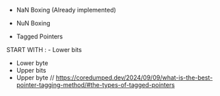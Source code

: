 - NaN Boxing (Already implemented)

- NuN Boxing
- Tagged Pointers


START WITH : - Lower bits



- Lower byte
- Upper bits
- Upper byte
// https://coredumped.dev/2024/09/09/what-is-the-best-pointer-tagging-method/#the-types-of-tagged-pointers
